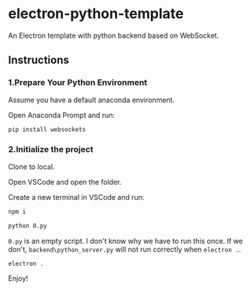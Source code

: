 # electron-python-template
An Electron template with python backend based on WebSocket.

## Instructions

### 1.Prepare Your Python Environment 

Assume you have a default anaconda environment.

Open Anaconda Prompt and run:

```bash
pip install websockets
```

### 2.Initialize the project

Clone to local.

Open VSCode and open the folder.

Create a new terminal in VSCode and run:

```bash
npm i
```

```bash
python 0.py
```

`0.py` is an empty script. I don't know why we have to run this once. If we don't, `backend\python_server.py` will not run correctly when `electron .`.

```bash
electron .
```

Enjoy!
